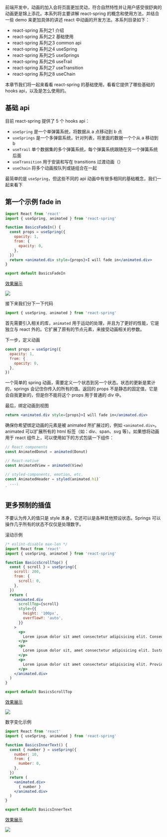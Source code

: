 前端开发中，动画的加入会将页面更加灵动，符合自然特性并让用户感受很舒爽的动画更是锦上添花。本系列将主要讲解 react-spring 的概念和使用方法，并结合一些 demo 来更加具体的讲述 react 中动画的开发方法。本系列目录如下：

- react-spring 系列之1 介绍
- react-spring 系列之2 基础使用
- react-spring 系列之3 common api
- react-spring 系列之4 useSpring
- react-spring 系列之5 useSprings
- react-spring 系列之6 useTrail
- react-spring 系列之7 useTransition
- react-spring 系列之8 useChain

本章节我们将一起来看看 react-spring 的基础使用，看看它提供了哪些基础的 hooks api，以及是怎么使用的。

## 基础 api

目前 react-spring 提供了 5 个 hooks api：

- `useSpring` 是一个单弹簧系统，将数据从 a 点移动到 b 点
- `useSprings` 是一个多弹窗系统，针对列表，将里面的数据一个个从 a 移动到 b
- `useTrail` 单个数据集的多个弹簧系统，每个弹簧系统跟随在另一个弹簧系统后面
- `useTransition` 用于安装和写在 transitions 过渡动画（）
- `useChain` 将多个动画按队列或链组合在一起

最简单的是 `useSpring`，但这些不同的 api 动画中有很多相同的基础概念，我们一起来看下

## 第一个示例 fade in

``` jsx
import React from 'react'
import { useSpring, animated } from 'react-spring'

function BasicsFadeIn() {
  const props = useSpring({
    opacity: 1,
    from: {
      opacity: 0,
    },
  })
  return <animated.div style={props}>I will fade in</animated.div>
}

export default BasicsFadeIn
```

[效果展示](https://gaohaoyang.github.io/learn-react-spring/#/Basics)

![](https://gw.alicdn.com/tfs/TB1T.GXPpP7gK0jSZFjXXc5aXXa-305-151.gif)

接下来我们分下一下代码

``` jsx
import { useSpring, animated } from 'react-spring'
```

首先需要引入相关的库，`animated` 用于运动的处理，并且为了更好的性能，它是独立与 react 外的。它扩展了原有的节点元素，来接受动画相关的参数。

下一步，定义动画

``` jsx
const props = useSpring({
  opacity: 1,
  from: {
    opacity: 0,
  },
})
```

一个简单的 spring 动画，需要定义一个状态到另一个状态。状态的更新是累计的，springs 会记住你传入的所有的值。返回的 props 不是静态的固定值，它是会自我更新的，但是你不能将这个 props 用于普通的 div 中。

最后，绑定动画到视图

``` jsx
return <animated.div style={props}>I will fade in</animated.div>
```

确保你希望绑定动画的元素是被 animated 所扩展过的，例如 `<animated.div>`。animated 可以扩展所有的 html 标签（如：div、span、svg 等）。如果想将动画用于 react 组件上，可以使用如下的方式包装一下组件：

``` jsx
// React components
const AnimatedDonut = animated(Donut)

// React-native
const AnimatedView = animated(View)

// styled-components, emotion, etc.
const AnimatedHeader = styled(animated.h1)`
  ...;
`
```

## 更多预制的插值

不要认为传入的值只是 style 本身，它还可以是各种其他预设状态。Springs 可以操作几乎所有的状态不仅仅是处理数字。

滚动示例

``` jsx
/* eslint-disable max-len */
import React from 'react'
import { useSpring, animated } from 'react-spring'

function BasicsScrollTop() {
  const { scroll } = useSpring({
    scroll: 200,
    from: {
      scroll: 0,
    },
  })
  return (
    <animated.div
      scrollTop={scroll}
      style={{
        height: '100px',
        overflowY: 'auto',
      }}
    >
      <p>
        Lorem ipsum dolor sit amet consectetur adipisicing elit. Consequatur saepe in quae dolorum deleniti recusandae, quisquam perspiciatis quod officia quos, nam aliquam! Neque, tempore voluptatum illo libero quos obcaecati ipsum.
      </p>
      <p>
        Lorem ipsum dolor sit, amet consectetur adipisicing elit. Iusto doloribus iure alias eum nemo magni aspernatur facere excepturi ducimus esse quidem, sint assumenda aut rem nobis maxime. Numquam, eligendi hic?
      </p>
      <p>
        Lorem ipsum dolor sit amet consectetur adipisicing elit. Provident, ex ullam. Voluptatem ad quis maiores alias perspiciatis sunt adipisci hic cum quam labore, laudantium reprehenderit optio molestias exercitationem, sed eaque?
      </p>
    </animated.div>
  )
}

export default BasicsScrollTop
```

[效果展示](https://gaohaoyang.github.io/learn-react-spring/#/Basics)

![](https://gw.alicdn.com/tfs/TB1_UjfbtTfau8jSZFwXXX1mVXa-292-151.gif)



数字变化示例

``` jsx
import React from 'react'
import { useSpring, animated } from 'react-spring'

function BasicsInnerText() {
  const { number } = useSpring({
    number: 10,
    from: {
      number: 0,
    },
  })
  return (
    <animated.div>
      { number }
    </animated.div>
  )
}

export default BasicsInnerText
```

[效果展示](https://gaohaoyang.github.io/learn-react-spring/#/Basics)

![](https://gw.alicdn.com/tfs/TB1NwsmbSslXu8jSZFuXXXg7FXa-285-73.gif)
